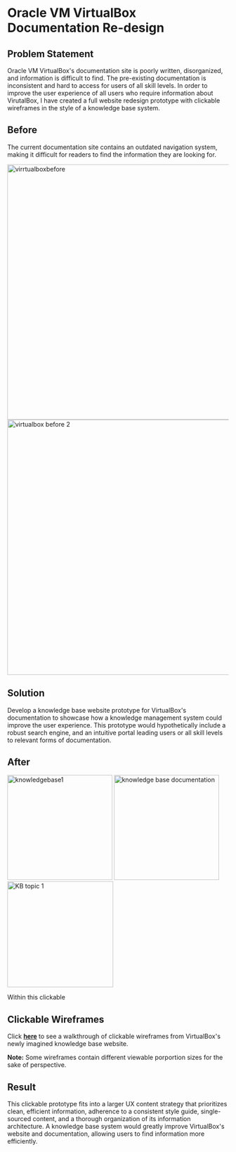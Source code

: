 # Oracle VM VirtualBox Documentation Re-design

## Problem Statement 

Oracle VM VirtualBox's documentation site is poorly written, disorganized, and information is difficult to find. The pre-existing documentation is inconsistent and hard to access for users of all skill levels. In order to improve the user experience of all users who require information about VirutalBox, I have created a full website redesign prototype with clickable wireframes in the style of a knowledge base system.

## Before
The current documentation site contains an outdated navigation system, making it difficult for readers to find the information they are looking for.

<img width="581" alt="virrtualboxbefore" src="https://github.com/bieniaragwen/technicalwritingportfolio/assets/152110486/1117ae5b-4355-49ed-bb59-85b131b60b9d">
<img width="581" alt="virtualbox before 2" src="https://github.com/bieniaragwen/technicalwritingportfolio/assets/152110486/fedb246e-d32f-438a-874c-1ea7757fccc2">


## Solution 

Develop a knowledge base website prototype for VirtualBox's documentation to showcase how a knowledge management system could improve the user experience. This prototype would hypothetically include a robust search engine, and an intuitive portal leading users or all skill levels to relevant forms of documentation. 


## After

<img width="239" alt="knowledgebase1" src="https://github.com/bieniaragwen/technicalwritingportfolio/assets/152110486/b82fcec5-0d68-4dfe-babd-7371b91e243d">
<img width="239" alt="knowledge base documentation" src="https://github.com/bieniaragwen/technicalwritingportfolio/assets/152110486/c400ae11-9be4-4c7c-9792-3b74fb8cfc50">
<img width="241" alt="KB topic 1" src="https://github.com/bieniaragwen/technicalwritingportfolio/assets/152110486/58c6c219-fbce-444c-a535-6af4e42c45d3">

Within this clickable 

## Clickable Wireframes
Click [**here**](https://xd.adobe.com/view/16edc068-d9ec-4343-af68-c946730e171e-43be/) to see a walkthrough of clickable wireframes from VirtualBox's newly imagined knowledge base website. 

**Note:** Some wireframes contain different viewable porportion sizes for the sake of perspective.

## Result

This clickable prototype fits into a larger UX content strategy that prioritizes clean, efficient information, adherence to a consistent style guide, single-sourced content, and a thorough organization of its information architecture. A knowledge base system would greatly improve VirtualBox's website and documentation, allowing users to find information more efficiently. 
